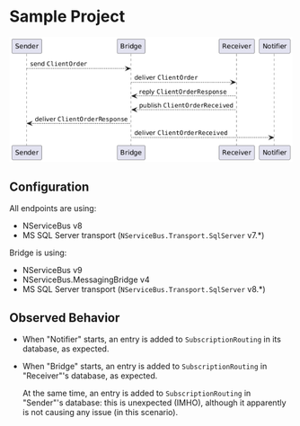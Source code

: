 # Sample Project

![Sample system](./flow.png)

## Configuration

All endpoints are using:
- NServiceBus v8
- MS SQL Server transport (`NServiceBus.Transport.SqlServer` v7.*)

Bridge is using:
- NServiceBus v9
- NServiceBus.MessagingBridge v4
- MS SQL Server transport (`NServiceBus.Transport.SqlServer` v8.*)

## Observed Behavior

- When "Notifier" starts, an entry is added to `SubscriptionRouting` in its database, as expected.
- When "Bridge" starts, an entry is added to `SubscriptionRouting` in "Receiver"'s database, as expected.

  At the same time, an entry is added to `SubscriptionRouting` in "Sender"'s database: this is unexpected (IMHO), although it apparently is not causing any issue (in this scenario).